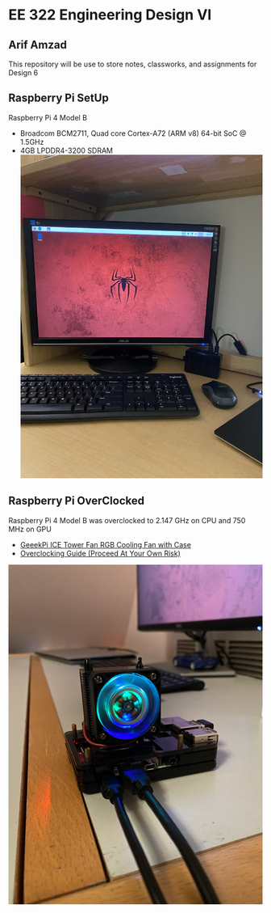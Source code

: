 # EE 322 Engineering Design VI 
## Arif Amzad
This repository will be use to store notes, classworks, and assignments for Design 6
## Raspberry Pi SetUp
Raspberry Pi 4 Model B
* Broadcom BCM2711, Quad core Cortex-A72 (ARM v8) 64-bit SoC @ 1.5GHz
* 4GB LPDDR4-3200 SDRAM 
![This is an image](https://github.com/Arif12467/Design-6-AIA/blob/8aa5a6083e1e36b28fdf838363fc5335308f5cd5/Photos/Setup.jpg)

## Raspberry Pi OverClocked
Raspberry Pi 4 Model B was overclocked to 2.147 GHz on CPU and 750 MHz on GPU
* [GeeekPi ICE Tower Fan RGB Cooling Fan with Case](https://www.amazon.com/GeeekPi-Raspberry-Tower-Cooling-Heatsink/dp/B081HBS1SH/ref=sr_1_8?keywords=raspberry+pi+cooler&qid=1649043320&sr=8-8)
* [Overclocking Guide (Proceed At Your Own Risk)](https://www.seeedstudio.com/blog/2020/02/12/how-to-safely-overclock-your-raspberry-pi-4-to-2-147ghz/)

![This is an image](https://github.com/Arif12467/Design-6-AIA/blob/7bbfb1856a393251f89d37b4cd4c12f487bf5c61/Photos/Overclocked.JPG)
